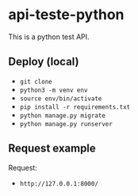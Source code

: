 # api-teste-python

This is a python test API.

## Deploy (local)

- `git clone`
- `python3 -m venv env`
- `source env/bin/activate`
- `pip install -r requirements.txt`
- `python manage.py migrate`
- `python manage.py runserver`

## Request example

Request:

- `http://127.0.0.1:8000/`